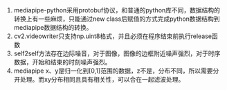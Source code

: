1. mediapipe-python采用protobuf协议，和普通的python库不同，数据结构的转换上有一些麻烦，只能通过new class后赋值的方式完成python数据结构到mediapipe数据结构的转换。
2. cv2.videowriter只支持np.uint8格式，并且必须在程序结束前执行release函数
3. self2self方法存在边际噪音，对于图像，图像的边框附近噪声强烈，对于时序数据，开始和结束的时刻噪声强烈。
4. mediapipe x、y是归一化到[0,1]范围的数据，z不是，分布不同，所以需要分开处理。而xy分布相同且具有相关性，可以合在一起滤波处理。